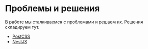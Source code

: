 # Проблемы и решения

В работе мы сталкиваемся с проблемами и решаем их. Решения складируем тут.

+ [PostCSS](./postcss)
+ [NestJS](./nestjs)
